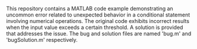 This repository contains a MATLAB code example demonstrating an uncommon error related to unexpected behavior in a conditional statement involving numerical operations. The original code exhibits incorrect results when the input value exceeds a certain threshold. A solution is provided that addresses the issue. The bug and solution files are named 'bug.m' and 'bugSolution.m' respectively.